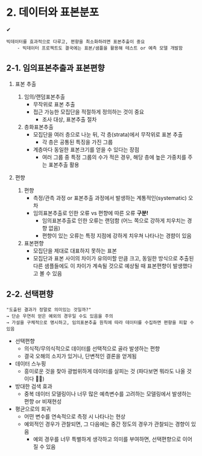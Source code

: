 # 2. 데이터와 표본분포
✔	
```
빅데이터를 효과적으로 다루고, 편향을 최소화하려면 표본추출이 중요
	- 빅데이터 프로젝트도 결국에는 표본/샘플을 활용해 테스트 or 예측 모델 개발함
```

## 2-1. 임의표본추출과 표본편향
1. 표본 추출
	1. 임의/랜덤표본추출
		- 무작위로 표본 추출
		- 접근 가능한 모집단을 적절하게 정의하는 것이 중요
			- 조사 대상, 표본추출 절차
	2. 층화표본추출
		- 모집단을 여러 층으로 나눈 뒤, 각 층(strata)에서 무작위로 표본 추출
			- 각 층은 공통된 특징을 가진 그룹
		- 계층마다 동일한 표본크기를 얻을 수 있다는 장점
			- 여러 그룹 중 특정 그룹의 수가 적은 경우, 해당 층에 높은 가중치를 주는 표본추출 활용

2. 편향
	1. 편향
		- 측정/관측 과정 or 표본추출 과정에서 발생하는 계통적인(systematic) 오차
		- 임의표본추출로 인한 오류 vs 편향에 따른 오류 **구분!**
			- 임의표본추출로 인한 오류는 랜덤함 (어느 쪽으로 강하게 치우치는 경향 없음)
			- 편향이 있는 오류는 특정 지점에 강하게 치우쳐 나타나는 경햠이 있음 
	2. 표본편향
		- 모집단을 제대로 대표하지 못하는 표본
		- 모집단과 표본 사이의 차이가 유의미할 만큼 크고, 동일한 방식으로 추출된 다른 샘플들에도 이 차이가 계속될 것으로 예상될 때 표본편향이 발생했다고 볼 수 있음


## 2-2. 선택편향
```
"도출된 결과가 정말로 의미있는 것일까?"
→ 단순 우연히 얻은 예외의 경우일 수도 있음을 주의
→ 가설을 구체적으로 명시하고, 임의표본추출 원칙에 따라 데이터를 수집하면 편향을 피할 수 있음
```
- 선택편향
	- 의식적/무의식적으로 데이터를 선택적으로 골라 발생하는 편향
	- 결국 오해의 소지가 있거나, 단변적인 결론을 얻게됨
- 데이터 스누핑
	- 흥미로운 것을 찾아 광범위하게 데이터를 살피는 것 (파다보면 뭐라도 나올 것이다 🤷‍♀️)
- 방대한 검색 효과
	- 중복 데이터 모델링이나 너무 많은 예측변수를 고려하는 모델링에서 발생하는 편향 or 비재현성
- 평균으로의 회귀
	- 어떤 변수를 연속적으로 측정 시 나타나는 현상
	- 예외적인 경우가 관찰되면, 그 다음에는 중간 정도의 경우가 관찰되는 경향이 있음
		- 예외 경우를 너무 특별하게 생각하고 의미를 부여하면, 선택편향으로 이어질 수 있음




